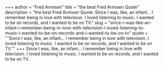 +++
author = "Fred Armisen"
title = "the best Fred Armisen Quote"
description = "the best Fred Armisen Quote: Since I was, like, an infant... I remember being in love with television. I loved listening to music. I wanted to be on records, and I wanted to be on TV."
slug = "since-i-was-like-an-infant-i-remember-being-in-love-with-television-i-loved-listening-to-music-i-wanted-to-be-on-records-and-i-wanted-to-be-on-tv"
quote = '''Since I was, like, an infant... I remember being in love with television. I loved listening to music. I wanted to be on records, and I wanted to be on TV.'''
+++
Since I was, like, an infant... I remember being in love with television. I loved listening to music. I wanted to be on records, and I wanted to be on TV.
